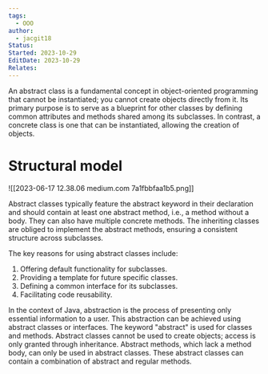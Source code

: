 ```yaml
---
tags:
  - OOO
author:
  - jacgit18
Status: 
Started: 2023-10-29
EditDate: 2023-10-29
Relates:
---
```

An abstract class is a fundamental concept in object-oriented programming that cannot be instantiated; you cannot create objects directly from it. Its primary purpose is to serve as a blueprint for other classes by defining common attributes and methods shared among its subclasses. In contrast, a concrete class is one that can be instantiated, allowing the creation of objects.

# Structural model
![[2023-06-17 12.38.06 medium.com 7a1fbbfaa1b5.png]]


Abstract classes typically feature the abstract keyword in their declaration and should contain at least one abstract method, i.e., a method without a body. They can also have multiple concrete methods. The inheriting classes are obliged to implement the abstract methods, ensuring a consistent structure across subclasses.

The key reasons for using abstract classes include:

1. Offering default functionality for subclasses.
2. Providing a template for future specific classes.
3. Defining a common interface for its subclasses.
4. Facilitating code reusability.

In the context of Java, abstraction is the process of presenting only essential information to a user. This abstraction can be achieved using abstract classes or interfaces. The keyword "abstract" is used for classes and methods. Abstract classes cannot be used to create objects; access is only granted through inheritance. Abstract methods, which lack a method body, can only be used in abstract classes. These abstract classes can contain a combination of abstract and regular methods.
